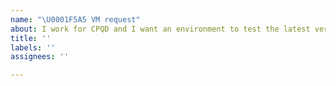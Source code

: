 ```yaml
---
name: "\U0001F5A5️ VM request"
about: I work for CPQD and I want an environment to test the latest version of PlatIAgro.
title: ''
labels: ''
assignees: ''

---
```



